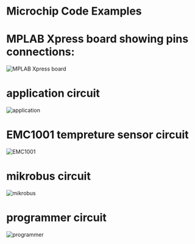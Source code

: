 # Microchip Code Examples

# MPLAB Xpress board showing pins connections:
![MPLAB Xpress board](https://s3-eu-west-1.amazonaws.com/microchip/MPLABXpress.png)<br>
# application circuit
![application](https://s3-eu-west-1.amazonaws.com/microchip/application.png)<br>
# EMC1001 tempreture sensor circuit
![EMC1001](https://s3-eu-west-1.amazonaws.com/microchip/EMC1001.png)<br>
# mikrobus circuit
![mikrobus](https://s3-eu-west-1.amazonaws.com/microchip/mikrobus.png)<br>
# programmer circuit
![programmer](https://s3-eu-west-1.amazonaws.com/microchip/programmer.png)<br>
